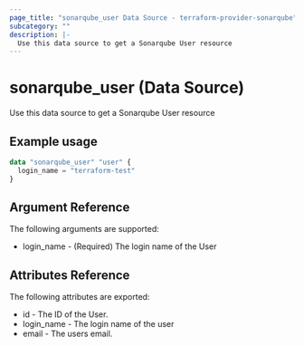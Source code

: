 ```yaml
---
page_title: "sonarqube_user Data Source - terraform-provider-sonarqube"
subcategory: ""
description: |-
  Use this data source to get a Sonarqube User resource
---
```


# sonarqube_user (Data Source)

Use this data source to get a Sonarqube User resource

## Example usage

```terraform
data "sonarqube_user" "user" {
  login_name = "terraform-test"
}
```

## Argument Reference

The following arguments are supported:

- login_name - (Required) The login name of the User

## Attributes Reference

The following attributes are exported:

- id - The ID of the User.
- login_name - The login name of the user
- email - The users email.
